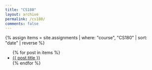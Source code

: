 ```yaml
---
title: "CS180"
layout: archive
permalink: /cs180/
comments: false
---
```


{% assign items = site.assignments | where: "course", "CS180" | sort: "date" | reverse %}
<ul>
{% for post in items %}
  <li><a href="{{ post.url | relative_url }}">{{ post.title }}</a></li>
{% endfor %}
</ul>

